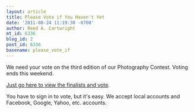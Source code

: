 ```yaml
---
layout: article
title: Please Vote if You Haven't Yet
date: '2011-08-24 11:19:30 -0700'
author: Reed A. Cartwright
mt_id: 6336
blog_id: 2
post_id: 6336
basename: please_vote_if
---
```

We need your vote on the third edition of our Photography Contest.  Voting ends this weekend.

[Just go here to view the finalists and vote](http://pandasthumb.org/archives/2011/08/photography-con-10.html).

You have to sign in to vote, but it's easy.  We accept local accounts and Facebook, Google, Yahoo, etc. accounts.
